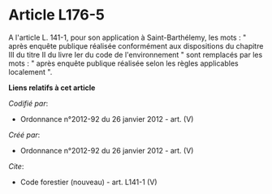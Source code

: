 # Article L176-5

A l'article L. 141-1, pour son application à Saint-Barthélemy, les mots : " après enquête publique réalisée conformément aux
dispositions du chapitre III du titre II du livre Ier du code de l'environnement " sont remplacés par les mots : " après
enquête publique réalisée selon les règles applicables localement ".

**Liens relatifs à cet article**

_Codifié par_:

  - Ordonnance n°2012-92 du 26 janvier 2012 - art. (V)

_Créé par_:

  - Ordonnance n°2012-92 du 26 janvier 2012 - art. (V)

_Cite_:

  - Code forestier (nouveau) - art. L141-1 (V)
